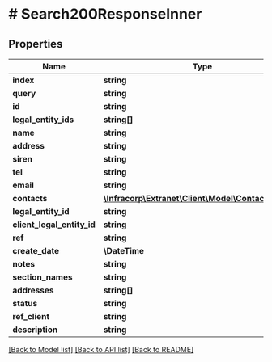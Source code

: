 # # Search200ResponseInner

## Properties

Name | Type | Description | Notes
------------ | ------------- | ------------- | -------------
**index** | **string** |  | [optional]
**query** | **string** |  | [optional]
**id** | **string** |  | [optional]
**legal_entity_ids** | **string[]** |  | [optional]
**name** | **string** |  | [optional]
**address** | **string** |  | [optional]
**siren** | **string** |  | [optional]
**tel** | **string** |  | [optional]
**email** | **string** |  | [optional]
**contacts** | [**\Infracorp\Extranet\Client\Model\ContactSearch[]**](ContactSearch.md) |  | [optional]
**legal_entity_id** | **string** |  | [optional]
**client_legal_entity_id** | **string** |  | [optional]
**ref** | **string** |  | [optional]
**create_date** | **\DateTime** |  | [optional]
**notes** | **string** |  | [optional]
**section_names** | **string** |  | [optional]
**addresses** | **string[]** |  | [optional]
**status** | **string** |  | [optional]
**ref_client** | **string** |  | [optional]
**description** | **string** |  | [optional]

[[Back to Model list]](../../README.md#models) [[Back to API list]](../../README.md#endpoints) [[Back to README]](../../README.md)
